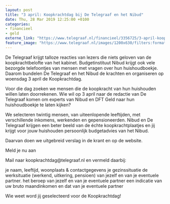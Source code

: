```yaml
---
layout: post
title: "3 april: Koopkrachtdag bij De Telegraaf en het Nibud"
date: Thu, 28 Mar 2019 12:25:00 +0100
categories: 
- financieel 
- geld 
externe_link: "https://www.telegraaf.nl/financieel/3356725/3-april-koopkrachtdag-bij-de-telegraaf-en-het-nibud"
feature_image: "https://www.telegraaf.nl/images/1200x630/filters:format(jpeg):quality(80)/cdn-kiosk-api.telegraaf.nl/7561f9c8-5242-11e9-8a3a-02d1dbdc35d1.png"
---
```


<p class="intro">De Telegraaf krijgt talloze reacties van lezers die niets geloven van de koopkrachtbelofte van het kabinet. Budgetinstituut Nibud krijgt ook vele bezorgde telefoontjes van mensen met vragen over hun huishoudboekje. Daarom bundelen De Telegraaf en het Nibud de krachten en organiseren op woensdag 3 april de Koopkrachtdag.</p> <p>Voor die dag zoeken we mensen die de koopkracht van hun huishouden willen laten doorrekenen. Wie wil op 3 april naar de redactie van De Telegraaf komen om experts van Nibud en DFT Geld naar hun huishoudboekje te laten kijken?</p><p>We selecteren twintig mensen, van uiteenlopende leeftijden, met verschillende inkomens, werkenden en gepensioneerden. Nibud en De Telegraaf krijgen een beter beeld van de échte koopkrachtplaatjes en jij krijgt voor jouw huishouden persoonlijk budgetadvies van het Nibud.</p><p>Daarvan doen we uitgebreid verslag in de krant en op de website.</p><p>Meld je nu aan</p><p>Mail naar koopkrachtdag@telegraaf.nl en vermeld daarbij:</p><p>je naam, leeftijd, woonplaats &amp; contactgegevens
je gezinssituatie
de werksituatie (werkend, uitkering, pensioen) van jezelf en van je eventuele partner.
het beroep van jezelf en van je eventuele partner
een indicatie van uw bruto maandinkomen en dat van je eventuele partner</p><p>Wie weet word jij geselecteerd voor de Koopkrachtdag!</p>
